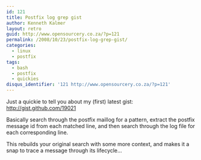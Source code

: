 ```yaml
---
id: 121
title: Postfix log grep gist
author: Kenneth Kalmer
layout: retro
guid: http://www.opensourcery.co.za/?p=121
permalink: /2008/10/23/postfix-log-grep-gist/
categories:
  - linux
  - postfix
tags:
  - bash
  - postfix
  - quickies
disqus_identifier: '121 http://www.opensourcery.co.za/?p=121'
---
```


Just a quickie to tell you about my (first) latest gist: <a href="http://gist.github.com/19021" target="_blank">http://gist.github.com/19021</a>

Basically search through the postfix maillog for a pattern, extract the postfix message id from each matched line, and then search through the log file for each corresponding line.

This rebuilds your original search with some more context, and makes it a snap to trace a message through its lifecycle&#8230;
